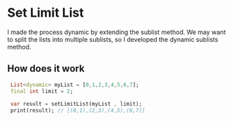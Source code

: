 # Set Limit List

  I made the process dynamic by extending the sublist method.
  We may want to split the lists into multiple sublists,
  so I developed the dynamic sublists method.

  ## How does it work
  ```dart
   List<dynamic> myList = [0,1,2,3,4,5,6,7];
   final int limit = 2;
   
   var result = setLimitList(myList , limit);
   print(result); // [(0,1),(2,3),(4,5),(6,7)]
  
  ```
